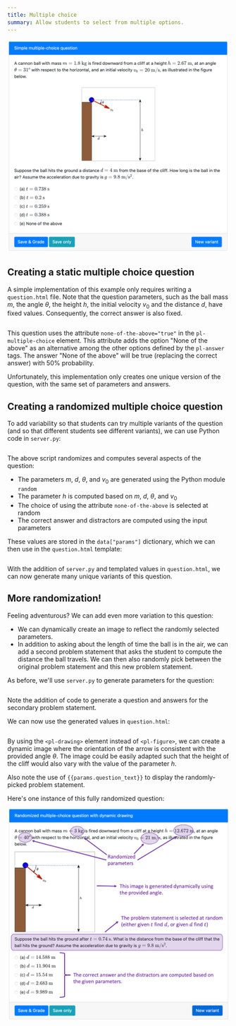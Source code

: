 ```yaml
---
title: Multiple choice
summary: Allow students to select from multiple options.
---
```


![](figSimpleQuestion.png)


## Creating a static multiple choice question

A simple implementation of this example only requires writing a `question.html` file. Note that the question parameters, such as the ball mass $m$, the angle $\theta$, the height $h$, the initial velocity $v_0$ and the distance $d$, have fixed values.
Consequently, the correct answer is also fixed.

```html src=simple/question.html
```

This question uses the attribute `none-of-the-above="true"` in the `pl-multiple-choice` element. This attribute adds the option "None of the above" as an alternative among the other options defined by the `pl-answer` tags. The answer "None of the above" will be true (replacing the correct answer) with $50\%$ probability.

Unfortunately, this implementation only creates one unique version of the question, with the same set of parameters and answers.

## Creating a randomized multiple choice question

To add variability so that students can try multiple variants of the question (and so that different students see different variants), we can use Python code in `server.py`:

```python src=complex/server.py
```

The above script randomizes and computes several aspects of the question:

* The parameters $m$, $d$, $\theta$, and $v_0$ are generated using the Python module `random`
* The parameter $h$ is computed based on $m$, $d$, $\theta$, and $v_0$
* The choice of using the attribute `none-of-the-above` is selected at random
* The correct answer and distractors are computed using the input parameters

These values are stored in the `data["params"]` dictionary, which we can then use in the `question.html` template:

```html src=complex/question.html
```

With the addition of `server.py` and templated values in `question.html`, we can now generate many unique variants of this question.
## More randomization!

Feeling adventurous? We can add even more variation to this question:

* We can dynamically create an image to reflect the randomly selected parameters.
* In addition to asking about the length of time the ball is in the air, we can add a second problem statement that asks the student to compute the distance the ball travels. We can then also randomly pick between the original problem statement and this new problem statement.

As before, we'll use `server.py` to generate parameters for the question:

```python src=advanced/server.py
```

Note the addition of code to generate a question and answers for the secondary problem statement.

We can now use the generated values in `question.html`:

```html src=advanced/question.html
```

By using the `<pl-drawing>` element instead of `<pl-figure>`, we can create a dynamic image where the orientation of the arrow is consistent with the provided angle $\theta$. The image could be easily adapted such that the height of the cliff would also vary with the value of the parameter $h$.

Also note the use of `{{params.question_text}}` to display the randomly-picked problem statement.

Here's one instance of this fully randomized question:

![](figAdvancedQuestion.png)
